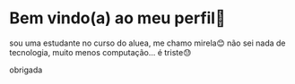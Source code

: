 # Bem vindo(a) ao meu perfil💞
sou uma estudante no curso do aluea, me chamo mirela😊
não sei nada de tecnologia, muito menos computação... é triste😓

obrigada
